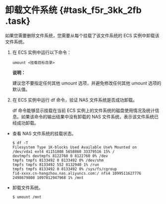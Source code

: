 # 卸载文件系统 {#task_f5r_3kk_2fb .task}

如果您需要删除文件系统，您需要从每个挂载了该文件系统的 ECS 实例中卸载该文件系统。

1.  在 ECS 实例中运行以下命令： 

    ```
    umount <挂载目标目录>
    ```

    **说明：** 

    建议您不要指定任何其他 umount 选项，并避免修改任何其他 umount 选项的默认值。

2.  在 ECS 实例中运行 df 命令，验证 NAS 文件系统是否成功卸载。 

    df 命令能够显示挂载在当前 ECS 实例上的文件系统的磁盘使用情况及统计信息。如果该命令的输出结果中没有卸载的 NAS 文件系统，表示该文件系统已经成功卸载。


-   查看 NAS 文件系统的挂载状态。

    ```
    $ df -T
    Filesystem Type 1K-blocks Used Available Use% Mounted on
    /dev/vda1 ext4 41151808 5658860 33379516 15% /
    devtmpfs devtmpfs 8122760 0 8122760 0% /dev
    tmpfs tmpfs 8133492 0 8133492 0% /dev/shm
    tmpfs tmpfs 8133492 552 8132940 1% /run
    tmpfs tmpfs 8133492 0 8133492 0% /sys/fs/cgroup
    fid-xxxx.cn-hangzhou.nas.aliyuncs.com:/ nfs4 1099511627776 2498679808 1097012947968 1% /mnt
    
    ```

-   卸载文件系统。

    ```
    $ umount /mnt 
    ```


